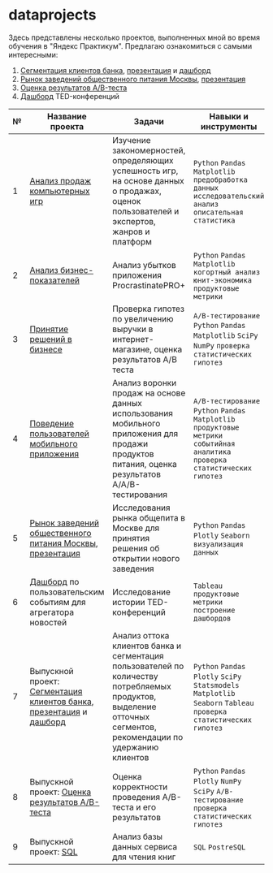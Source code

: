 # dataprojects
Здесь представлены несколько проектов, выполненных мной во время обучения в "Яндекс Практикум". Предлагаю ознакомиться с самыми интересными:
1. [Сегментация клиентов банка](bank/banks.ipynb), [презентация](https://disk.yandex.ru/i/dI_NY2KGzzicxA) и [дашборд](https://public.tableau.com/app/profile/polina.safonova/viz/banks_churn_16953811291880/Dashboard1)
2.  [Рынок заведений общественного питания Москвы](restaurants/restaurants.ipynb), [презентация](https://disk.yandex.ru/i/Ua1Wv3d8CB_XlQ)
3. [Оценка результатов A/B-теста](ab_final/ab_test.ipynb)
4. [Дашборд](https://public.tableau.com/app/profile/polina.safonova/viz/TEDtalkspresentation/sheet22) TED-конференций

| №| Название проекта | Задачи                                                    | Навыки и инструменты           |  
|-----------|-------------------|------------------------------------------------------------------|-----------------------------------|
|1              |[Анализ продаж компьютерных игр](games.ipynb)|Изучение закономерностей, определяющих успешность игр, на основе данных о продажах, оценок пользователей и экспертов, жанров и платформ|`Python` `Pandas` `Matplotlib` `предобработка данных` `исследовательский анализ` `описательная статистика`|
|2              |[Анализ бизнес-показателей](procrastinate_pro.ipynb)| Анализ убытков приложения ProcrastinatePRO+ |`Python` `Pandas` `Matplotlib` `когортный анализ` `юнит-экономика` `продуктовые метрики`|
|3              |[Принятие решений в бизнесе](business/business_decisions.ipynb)| Проверка гипотез по увеличению выручки в интернет-магазине, оценка результатов A/B теста |`A/B-тестирование` `Python` `Pandas` `Matplotlib` `SciPy` `NumPy` `проверка статистических гипотез`|
|4              |[Поведение пользователей мобильного приложения](app/app_ab.ipynb)| Анализ воронки продаж на основе данных использования мобильного приложения для продажи продуктов питания, оценка результатов A/A/B-тестирования |`A/B-тестирование` `Python` `Pandas` `Matplotlib` `продуктовые метрики` `событийная аналитика` `проверка статистических гипотез`|
|5              |[Рынок заведений общественного питания Москвы](restaurants/restaurants.ipynb), [презентация](https://disk.yandex.ru/i/Ua1Wv3d8CB_XlQ)|Исследования рынка общепита в Москве для принятия решения об открытии нового заведения|`Python` `Pandas` `Plotly` `Seaborn` `визуализация данных`|
|6              |[Дашборд](https://public.tableau.com/app/profile/polina.safonova/viz/TEDtalkspresentation/sheet22) по пользовательским событиям для агрегатора новостей|Исследование истории TED-конференций| `Tableau` `продуктовые метрики` `построение дашбордов` |
|7              |Выпускной проект: [Сегментация клиентов банка](bank/banks.ipynb), [презентация](https://disk.yandex.ru/i/dI_NY2KGzzicxA) и [дашборд](https://public.tableau.com/app/profile/polina.safonova/viz/banks_churn_16953811291880/Dashboard1) |Анализ оттока клиентов банка и сегментация пользователей по количеству потребляемых продуктов, выделение отточных сегментов, рекомендации по удержанию клиентов|`Python` `Pandas` `Plotly` `SciPy` `Statsmodels` `Matplotlib` `Seaborn` `Tableau`  `проверка статистических гипотез`|
|8              |Выпускной проект: [Оценка результатов A/B-теста](ab_final/ab_test.ipynb)|Оценка корректности проведения A/B-теста и его результатов|`Python` `Pandas` `Plotly`  `NumPy` `SciPy` `A/B-тестирование` `проверка статистических гипотез`|
|9              |Выпускной проект: [SQL](sql_final/sql_books.ipynb)|Анализ базы данных сервиса для чтения книг|`SQL` `PostreSQL`|
